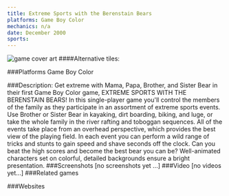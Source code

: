 ```yaml
---
title: Extreme Sports with the Berenstain Bears
platforms: Game Boy Color
mechanics: n/a
date: December 2000
sports: 
---
```

![game cover art](//images.igdb.com/igdb/image/upload/t_cover_big/vf5avgldle3gqzmf7ivp.jpg "Logo Title Text 1")
####Alternative tiles:

###Platforms
Game Boy Color

###Description:
Get extreme with Mama, Papa, Brother, and Sister Bear in their first Game Boy Color game, EXTREME SPORTS WITH THE BERENSTAIN BEARS! In this single-player game you'll control the members of the family as they participate in an assortment of extreme sports events. Use Brother or Sister Bear in kayaking, dirt boarding, biking, and luge, or take the whole family in the river rafting and toboggan sequences. All of the events take place from an overhead perspective, which provides the best view of the playing field. In each event you can perform a wild range of tricks and stunts to gain speed and shave seconds off the clock. Can you beat the high scores and become the best bear you can be? Well-animated characters set on colorful, detailed backgrounds ensure a bright presentation.
###Screenshots
[no screenshots yet ...]
###Video
[no videos yet...]
###Related games

###Websites

